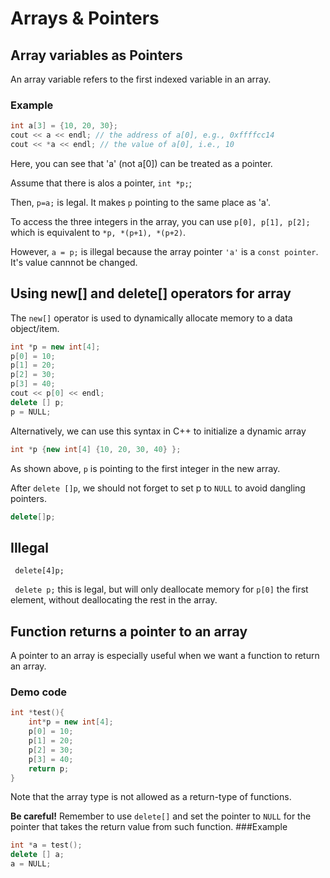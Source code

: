 # Arrays & Pointers
## Array variables as Pointers
An array variable refers to the first indexed variable in an array. 
### Example
```cpp
int a[3] = {10, 20, 30};
cout << a << endl; // the address of a[0], e.g., 0xffffcc14
cout << *a << endl; // the value of a[0], i.e., 10
```

Here, you can see that 'a' (not a[0]) can be treated as a pointer. 

Assume that there is alos a pointer, ``int *p;``; 

Then, ``p=a;`` is legal. It makes ``p`` pointing to the same place as 'a'. 

To access the three integers in the array, you can use ``p[0], p[1], p[2];`` which is equivalent to ``*p, *(p+1), *(p+2)``. 

However, ``a = p;`` is illegal because the array pointer ``'a'`` is a ``const pointer``. It's value cannnot be changed. 

## Using new[] and delete[] operators for array

The ``new[]`` operator is used to dynamically allocate memory to a data object/item.
``` cpp
int *p = new int[4];
p[0] = 10;
p[1] = 20;
p[2] = 30;
p[3] = 40;
cout << p[0] << endl;
delete [] p;
p = NULL;
```

Alternatively, we can use this syntax in C++ to initialize a dynamic array
``` cpp
int *p {new int[4] {10, 20, 30, 40} };
```
As shown above, ``p`` is pointing to the first integer in the new array. 

After ``delete []p``, we should not forget to set p to ``NULL`` to avoid dangling pointers. 
```cpp
delete[]p;
```
## Illegal
`` delete[4]p;``

`` delete p;`` this is legal, but will only deallocate memory for ``p[0]`` the first element, without deallocating the rest in the array.

## Function returns a pointer to an array
A pointer to an array is especially useful when we want a function to return an array. 
### Demo code
```cpp
int *test(){
    int*p = new int[4];
    p[0] = 10; 
    p[1] = 20; 
    p[2] = 30; 
    p[3] = 40; 
    return p; 
}
```
Note that the array type is not allowed as a return-type of functions. 

**Be careful!**
Remember to use ``delete[]`` and set the pointer to ``NULL`` for the pointer that takes the return value from such function.
###Example
```cpp
int *a = test(); 
delete [] a; 
a = NULL; 
```